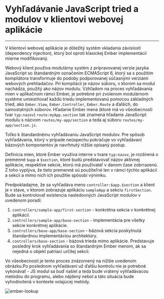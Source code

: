 # Vyhľadávanie JavaScript tried a modulov v klientovi webovej aplikácie
-------------------------

V klientovi webovej aplikácie je dôležitý systém vkladania závislostí (dependency injection), ktorý bol oproti klasickej Ember implementácií mierne modifikovaný.

Webový klient používa modulárny systém z pripravovanej verzie jazyka JavaScript so štandardným označením ECMAScript 6, ktorý sa s použitím kompilátora transformuje do podoby podporovanej súčasnými verziami webových prehliadačov. Pri kompilácií je názov súboru, v ktorom sa modul nachádza, použitý ako názov modulu. Vzhľadom na proces vyhľadávania mien v aplikačnom rámci Ember, je potrebné pri zvolenom modulárnom systéme umiestňovať každú triedu implementovanú pomocou základných tried, ako `Ember.View`, `Ember.Controller`, `Ember.Route` a ďalších, do samostatných súborov. Hľadanie Ember mena (ktoré má vo všeobecnosti tvar `typ:nazov`) `route:myApp.section` tak znamená hľadanie JavaScript modulu s názvom `routes/my-app/section` a teda aj súboru `routes/my-app/section.js`.

Toľko k štandardnému vyhľadávaniu JavaScript modulov. Pre spôsob vyhľadávania, ktorý v prípade neúspechu pokračuje vo vyhľadávaní bázových komponentov je navrhnutý nižšie opísaný postup.

Definícia mien, ktoré Ember využíva interne v tvare `typ:nazov`, je rozšírená o premenné `$app` a `$section`, ktoré budú predstavovať názov aktívnej aplikácie, respektíve sekcie, ktorú má používateľ v danom čase zobrrazenú. Z toho vyplýva, že tieto premenné sú použiteľné len v rámci týchto aplikácií a sekcií a mimo nich ich použitie spôsobí výnimku. 

Predpokladajme, že sa vyhľadáva meno `controller:$app.$section` a klient je v stave, v ktorom zobrazuje aplikáciu `sampleApp` a sekciu `firstSection`.
Bude sa kontrolovať existencia nasledovných JavaScript modulov v uvedenom poradí:
   1. `controllers/sample-app/first-section` - konkrétna sekcia v konkrétnej aplikácií.
   1. `controllers/sample-app/base-section` - implementácia pre všetky sekcie konkrétnej aplikácie.
   1. `controllers/base-app/base-section` - bázová sekcia poskytnutá štandardnou implementáciou architektúry.
   1. `controllers/base-section` - bázová trieda mimo aplikácie. Predstavuje posledný krok vyhľadávania so štandardným Ember menom, ak sa nejedná o objekt patriaci určitej sekcii.

Vo všeobecnosti je tento proces znázornený na nižšie uvedenom obrázku.Po poslednom vyhľadávaní už ďalšiu kontrolu nie je potrebné vykonávať - JS modul sa buď našiel a teda bude vrátený vyhľadávacou metódou do programu, alebo nájdený nebol a táto situácia bude vyhodnotená v kontexte volajúcej metódy.


![ember-lookup](https://git.cnl.sk/uploads/monica/slameter_web/cbe0da20e7/ember-lookup.png)
